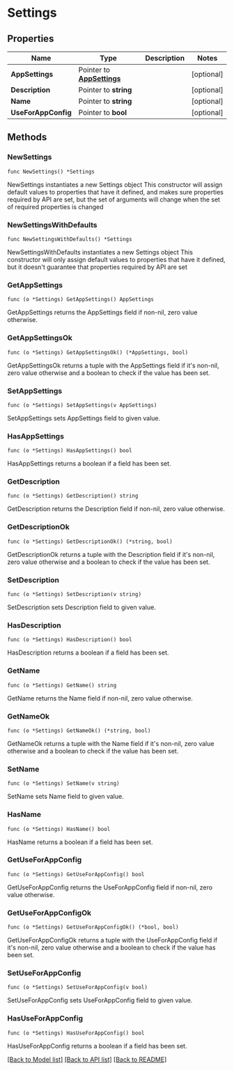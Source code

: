 # Settings

## Properties

Name | Type | Description | Notes
------------ | ------------- | ------------- | -------------
**AppSettings** | Pointer to [**AppSettings**](AppSettings.md) |  | [optional] 
**Description** | Pointer to **string** |  | [optional] 
**Name** | Pointer to **string** |  | [optional] 
**UseForAppConfig** | Pointer to **bool** |  | [optional] 

## Methods

### NewSettings

`func NewSettings() *Settings`

NewSettings instantiates a new Settings object
This constructor will assign default values to properties that have it defined,
and makes sure properties required by API are set, but the set of arguments
will change when the set of required properties is changed

### NewSettingsWithDefaults

`func NewSettingsWithDefaults() *Settings`

NewSettingsWithDefaults instantiates a new Settings object
This constructor will only assign default values to properties that have it defined,
but it doesn't guarantee that properties required by API are set

### GetAppSettings

`func (o *Settings) GetAppSettings() AppSettings`

GetAppSettings returns the AppSettings field if non-nil, zero value otherwise.

### GetAppSettingsOk

`func (o *Settings) GetAppSettingsOk() (*AppSettings, bool)`

GetAppSettingsOk returns a tuple with the AppSettings field if it's non-nil, zero value otherwise
and a boolean to check if the value has been set.

### SetAppSettings

`func (o *Settings) SetAppSettings(v AppSettings)`

SetAppSettings sets AppSettings field to given value.

### HasAppSettings

`func (o *Settings) HasAppSettings() bool`

HasAppSettings returns a boolean if a field has been set.

### GetDescription

`func (o *Settings) GetDescription() string`

GetDescription returns the Description field if non-nil, zero value otherwise.

### GetDescriptionOk

`func (o *Settings) GetDescriptionOk() (*string, bool)`

GetDescriptionOk returns a tuple with the Description field if it's non-nil, zero value otherwise
and a boolean to check if the value has been set.

### SetDescription

`func (o *Settings) SetDescription(v string)`

SetDescription sets Description field to given value.

### HasDescription

`func (o *Settings) HasDescription() bool`

HasDescription returns a boolean if a field has been set.

### GetName

`func (o *Settings) GetName() string`

GetName returns the Name field if non-nil, zero value otherwise.

### GetNameOk

`func (o *Settings) GetNameOk() (*string, bool)`

GetNameOk returns a tuple with the Name field if it's non-nil, zero value otherwise
and a boolean to check if the value has been set.

### SetName

`func (o *Settings) SetName(v string)`

SetName sets Name field to given value.

### HasName

`func (o *Settings) HasName() bool`

HasName returns a boolean if a field has been set.

### GetUseForAppConfig

`func (o *Settings) GetUseForAppConfig() bool`

GetUseForAppConfig returns the UseForAppConfig field if non-nil, zero value otherwise.

### GetUseForAppConfigOk

`func (o *Settings) GetUseForAppConfigOk() (*bool, bool)`

GetUseForAppConfigOk returns a tuple with the UseForAppConfig field if it's non-nil, zero value otherwise
and a boolean to check if the value has been set.

### SetUseForAppConfig

`func (o *Settings) SetUseForAppConfig(v bool)`

SetUseForAppConfig sets UseForAppConfig field to given value.

### HasUseForAppConfig

`func (o *Settings) HasUseForAppConfig() bool`

HasUseForAppConfig returns a boolean if a field has been set.


[[Back to Model list]](../README.md#documentation-for-models) [[Back to API list]](../README.md#documentation-for-api-endpoints) [[Back to README]](../README.md)



